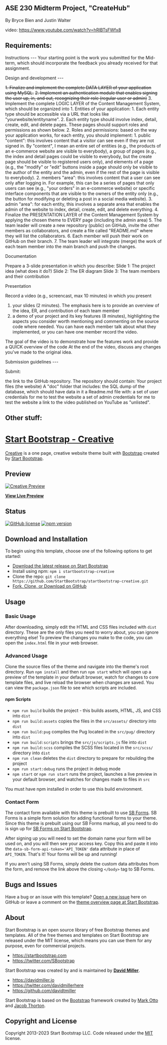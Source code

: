 ## ASE 230 Midterm Project, "CreateHub"
By Bryce Bien and Justin Walter

video: https://www.youtube.com/watch?v=hRlBTsFWfx8 

## Requirements: 
Instructions ---
Your starting point is the work you submitted for the Mid-term, which should incorporate the feedback you already received for that assignment.


Design and development ---

~~1. Finalize and implement the complete DATA LAYER of your application using MySQL.~~
~~2. Implement an authentication module that enables signing the user up, in, and out, recognizing their role (regular user or admin)~~
3. Implement the complete LOGIC LAYER of the Content Management System, which should be organized into
    1. Entities of your application:
        1. Each entity type should be accessible via a URL that looks like "yourwebsite/entityname".
        2. Each entity type should involve index, detail, create, edit, and delete pages. These pages should support roles and permissions as shown below. 
    2. Roles and permissions: based on the way your application works, for each entity, you should implement:
        1. public "content": this involves content that a visitor can see even if they are not signed in. By "content", I mean an entire set of entities (e.g., the products of an e-commerce website are visible to everybody), a group of pages (e.g., the index and detail pages could be visible to everybody, but the create page should be visible to registered users only), and elements of a page (e.g., the "modify" or "edit" buttons inside a page should only be visible to the author of the entity and the admin, even if the rest of the page is visible to everybody).
        2. members "area": this involves content that a user can see only after logging in. For example, this can be a series of pages that only users can see (e.g., "your orders" in an e-commerce website) or specific interface components that are visible to the owners of the entity only (e.g., the button for modifying or deleting a post in a social media website). 
        3. admin "area": for each entity, this involves a separate area that enables the admin of the website to index, detail, create, edit, and delete everything. 
4. Finalize the PRESENTATION LAYER of the Content Management System by applying the chosen theme to EVERY page (including the admin area)
5. The team leader will create a new repository (public) on GitHub, invite the other members as collaborators, and create a file called "README.md" where they will list the collaborators.
6. Each member will push their work on GitHub on their branch.
7. The team leader will integrate (merge) the work of each team member into the main branch and push the changes.


Documentation

Prepare a 3-slide presentation in which you describe:
Slide 1: The project idea (what does it do?)
Slide 2: The ER diagram
Slide 3: The team members and their contribution


Presentation

Record a video (e.g., screencast, max 10 minutes) in which you present
1. your slides (2 minutes). The emphasis here is to provide an overview of the idea, ER, and contribution of each team member
2. a demo of your project and its key features (8 minutes), highlighting the aspects you consider worth mentioning and commenting on the source code where needed. You can have each member talk about what they implemented, or you can have one member record the video.

The goal of the video is to demonstrate how the features work and provide a QUICK overview of the code
At the end of the video, discuss any changes you've made to the original idea.


Submission guidelines ---

Submit:

the link to the GitHub repository. The repository should contain:
Your project files (the website)
A "doc" folder that includes:
the SQL dump of the database, which should have data in it
a Readme.md file with:
a set of user credentials for me to test the website
a set of admin credentials for me to test the website
a link to the video published on YouTube as "unlisted".



## Other stuff:
# [Start Bootstrap - Creative](https://startbootstrap.com/theme/creative/)

[Creative](https://startbootstrap.com/theme/creative/) is a one page, creative website theme built with [Bootstrap](https://getbootstrap.com/) created by [Start Bootstrap](https://startbootstrap.com/).

## Preview

[![Creative Preview](https://assets.startbootstrap.com/img/screenshots/themes/creative.png)](https://startbootstrap.github.io/startbootstrap-creative/)

**[View Live Preview](https://startbootstrap.github.io/startbootstrap-creative/)**

## Status

[![GitHub license](https://img.shields.io/badge/license-MIT-blue.svg)](https://raw.githubusercontent.com/StartBootstrap/startbootstrap-creative/master/LICENSE)
[![npm version](https://img.shields.io/npm/v/startbootstrap-creative.svg)](https://www.npmjs.com/package/startbootstrap-creative)

## Download and Installation

To begin using this template, choose one of the following options to get started:

- [Download the latest release on Start Bootstrap](https://startbootstrap.com/theme/creative/)
- Install using npm: `npm i startbootstrap-creative`
- Clone the repo: `git clone https://github.com/StartBootstrap/startbootstrap-creative.git`
- [Fork, Clone, or Download on GitHub](https://github.com/StartBootstrap/startbootstrap-creative)

## Usage

### Basic Usage

After downloading, simply edit the HTML and CSS files included with `dist` directory. These are the only files you need to worry about, you can ignore everything else! To preview the changes you make to the code, you can open the `index.html` file in your web browser.

### Advanced Usage

Clone the source files of the theme and navigate into the theme's root directory. Run `npm install` and then run `npm start` which will open up a preview of the template in your default browser, watch for changes to core template files, and live reload the browser when changes are saved. You can view the `package.json` file to see which scripts are included.

#### npm Scripts

- `npm run build` builds the project - this builds assets, HTML, JS, and CSS into `dist`
- `npm run build:assets` copies the files in the `src/assets/` directory into `dist`
- `npm run build:pug` compiles the Pug located in the `src/pug/` directory into `dist`
- `npm run build:scripts` brings the `src/js/scripts.js` file into `dist`
- `npm run build:scss` compiles the SCSS files located in the `src/scss/` directory into `dist`
- `npm run clean` deletes the `dist` directory to prepare for rebuilding the project
- `npm run start:debug` runs the project in debug mode
- `npm start` or `npm run start` runs the project, launches a live preview in your default browser, and watches for changes made to files in `src`

You must have npm installed in order to use this build environment.

### Contact Form

The contact form available with this theme is prebuilt to use [SB Forms](https://startbootstrap.com/solution/contact-forms).
SB Forms is a simple form solution for adding functional forms to your theme. Since this theme is prebuilt using our
SB Forms markup, all you need to do is sign up for [SB Forms on Start Bootstrap](https://startbootstrap.com/solution/contact-forms).

After signing up you will need to set the domain name your form will be used on, and you will then see your
access key. Copy this and paste it into the `data-sb-form-api-token='API_TOKEN'` data attribute in place of
`API_TOKEN`. That's it! Your forms will be up and running!

If you aren't using SB Forms, simply delete the custom data attributes from the form, and remove the link above the
closing `</body>` tag to SB Forms.

## Bugs and Issues

Have a bug or an issue with this template? [Open a new issue](https://github.com/StartBootstrap/startbootstrap-creative/issues) here on GitHub or leave a comment on the [theme overview page at Start Bootstrap](https://startbootstrap.com/theme/creative/).

## About

Start Bootstrap is an open source library of free Bootstrap themes and templates. All of the free themes and templates on Start Bootstrap are released under the MIT license, which means you can use them for any purpose, even for commercial projects.

- <https://startbootstrap.com>
- <https://twitter.com/SBootstrap>

Start Bootstrap was created by and is maintained by **[David Miller](https://davidmiller.io/)**.

- <https://davidmiller.io>
- <https://twitter.com/davidmillerhere>
- <https://github.com/davidtmiller>

Start Bootstrap is based on the [Bootstrap](https://getbootstrap.com/) framework created by [Mark Otto](https://twitter.com/mdo) and [Jacob Thorton](https://twitter.com/fat).

## Copyright and License

Copyright 2013-2023 Start Bootstrap LLC. Code released under the [MIT](https://github.com/StartBootstrap/startbootstrap-creative/blob/master/LICENSE) license.

